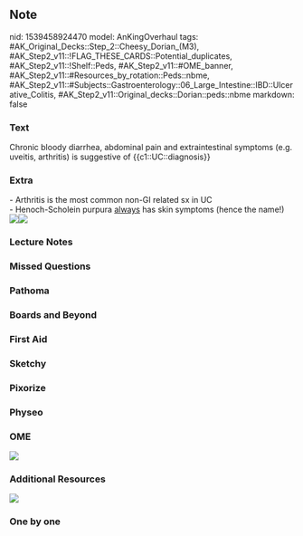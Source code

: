 ## Note
nid: 1539458924470
model: AnKingOverhaul
tags: #AK_Original_Decks::Step_2::Cheesy_Dorian_(M3), #AK_Step2_v11::!FLAG_THESE_CARDS::Potential_duplicates, #AK_Step2_v11::!Shelf::Peds, #AK_Step2_v11::#OME_banner, #AK_Step2_v11::#Resources_by_rotation::Peds::nbme, #AK_Step2_v11::#Subjects::Gastroenterology::06_Large_Intestine::IBD::Ulcerative_Colitis, #AK_Step2_v11::Original_decks::Dorian::peds::nbme
markdown: false

### Text
Chronic bloody diarrhea, abdominal pain and extraintestinal symptoms (e.g. uveitis, arthritis) is suggestive of {{c1::UC::diagnosis}}

### Extra
<div>
  - Arthritis is the most common non-GI related sx in UC
</div>
<div>
  - Henoch-Scholein purpura <u>always</u> has skin symptoms (hence
  the name!)
</div><img src="paste-6819527597752321.jpg"><img src=
"paste-6819570547425281.jpg">

### Lecture Notes


### Missed Questions


### Pathoma


### Boards and Beyond


### First Aid


### Sketchy


### Pixorize


### Physeo


### OME
<div class="ome-widget">
  <a href="https://onlinemeded.org?ref=anki"><img src=
  "_OME_AnkiFlashcards_General_7.png"></a>
</div>

### Additional Resources
<img src="paste-6819544777621505.jpg">

### One by one

